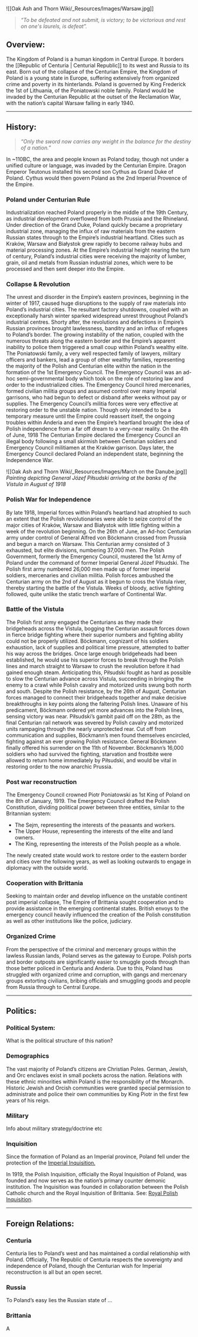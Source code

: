 
![[Oak Ash and Thorn Wiki/_Resources/Images/Warsaw.jpg]]

>*“To be defeated and not submit, is victory; to be victorious and rest on one's laurels, is defeat”.*

## Overview:

The Kingdom of Poland is a human kingdom in Central Europe. It borders the [[Republic of Centuria | Centurial Republic]] to its west and Russia to its east. Born out of the collapse of the Centurian Empire, the Kingdom of Poland is a young state in Europe, suffering extensively from organized crime and poverty in its hinterlands. Poland is governed by King Frederick the 1st of Lithuania, of the Poniatowski noble family. Poland would be invaded by the Centurian Republic at the outset of the Reclamation War, with the nation’s capital Warsaw falling in early 1940.

***
## History:

> _“Only the sword now carries any weight in the balance for the destiny of a nation.”_

In ~110BC, the area and people known as Poland today, though not under a unified culture or language, was invaded by the Centurian Empire. Dragon Emperor Teutonus installed his second son Cythus as Grand Duke of Poland. Cythus would then govern Poland as the 2nd Imperial Provence of the Empire.

### Poland under Centurian Rule

Industrialization reached Poland properly in the middle of the 19th Century, as industrial development overflowed from both Prussia and the Rhineland. Under direction of the Grand Duke, Poland quickly became a proprietary industrial zone, managing the influx of raw materials from the eastern Russian states through to the Empire’s industrial heartland. Cities such as Kraków, Warsaw and Białystok grew rapidly to become railway hubs and material processing zones. At the Empire’s industrial height nearing the turn of century, Poland’s industrial cities were receiving the majority of lumber, grain, oil and metals from Russian industrial zones, which were to be processed and then sent deeper into the Empire.

### Collapse & Revolution

The unrest and disorder in the Empire’s eastern provinces, beginning in the winter of 1917, caused huge disruptions to the supply of raw materials into Poland’s industrial cities. The resultant factory shutdowns, coupled with an exceptionally harsh winter sparked widespread unrest throughout Poland’s industrial centres. Shorty after, the revolutions and defections in Empire’s Russian provinces brought lawlessness, banditry and an influx of refugees to Poland’s border. The growing instability of the nation, coupled with the numerous threats along the eastern border and the Empire’s apparent inability to police them triggered a small coup within Poland’s wealthy elite. The Poniatowski family, a very well respected family of lawyers, military officers and bankers, lead a group of other wealthy families, representing the majority of the Polish and Centurian elite within the nation in the formation of the 1st Emergency Council. The Emergency Council was an ad-hoc semi-governmental body which took on the role of restoring law and order to the industrialized cities. The Emergency Council hired mercenaries, formed civilian militia groups and assumed control over many Imperial garrisons, who had begun to defect or disband after weeks without pay or supplies. The Emergency Council’s militia forces were very effective at restoring order to the unstable nation. Though only intended to be a temporary measure until the Empire could reassert itself, the ongoing troubles within Anderia and even the Empire’s heartland brought the idea of Polish independence from a far off dream to a very-near reality. On the 4th of June, 1918 The Centurian Empire declared the Emergency Council an illegal body following a small skirmish between Centurian soldiers and Emergency Council militiamen at the Kraków garrison. Days later, the Emergency Council declared Poland an independent state, beginning the Independence War.

![[Oak Ash and Thorn Wiki/_Resources/Images/March on the Danube.jpg]]
*Painting depicting General Józef Piłsudski arriving at the banks of the Vistula in August of 1918*
### Polish War for Independence

By late 1918, Imperial forces within Poland’s heartland had atrophied to such an extent that the Polish revolutionaries were able to seize control of the major cities of Kraków, Warsaw and Białystok with little fighting within a week of the revolution beginning. On the 26th of June, an Ad-hoc Centurian army under control of General Alfred von Böckmann crossed from Prussia and begun a march on Warsaw. This Centurian army consisted of 3 exhausted, but elite divisions, numbering 37,000 men. The Polish Government, formerly the Emergency Council, mustered the 1st Army of Poland under the command of former Imperial General Józef Piłsudski. The Polish first army numbered 26,000 men made up of former imperial soldiers, mercenaries and civilian militia. Polish forces ambushed the Centurian army on the 2nd of August as it begun to cross the Vistula river, thereby starting the battle of the Vistula. Weeks of bloody, active fighting followed, quite unlike the static trench warfare of Continental War.

### Battle of the Vistula

The Polish first army engaged the Centurians as they made their bridgeheads across the Vistula, bogging the Centurian assault forces down in fierce bridge fighting where their superior numbers and fighting ability could not be properly utilized. Böckmann, cognizant of his soldiers exhaustion, lack of supplies and political time pressure, attempted to batter his way across the bridges. Once large enough bridgeheads had been established, he would use his superior forces to break through the Polish lines and march straight to Warsaw to crush the revolution before it had gained enough steam. Anticipating this, Piłsudski fought as hard as possible to slow the Centurian advance across Vistula, succeeding in bringing the enemy to a crawl while Polish cavalry and motorized units swung both north and south. Despite the Polish resistance, by the 26th of August, Centurian forces managed to connect their bridgeheads together and make decisive breakthroughs in key points along the faltering Polish lines. Unaware of his predicament, Böckmann ordered yet more advances into the Polish lines, sensing victory was near. Piłsudski’s gambit paid off on the 28th, as the final Centurian rail network was severed by Polish cavalry and motorized units rampaging through the nearly unprotected rear. Cut off from communication and supplies, Böckmann’s men found themselves encircled, fighting against an ever growing Polish resistance. General Böckmann finally offered his surrender on the 11th of November. Böckmann’s 16,000 soldiers who had survived the fighting, starvation and frostbite were allowed to return home immediately by Piłsudski, and would be vital in restoring order to the now anarchic Prussia.

### Post war reconstruction

The Emergency Council crowned Piotr Poniatowski as 1st King of Poland on the 8th of January, 1919. The Emergency Council drafted the Polish Constitution, dividing political power between three entities, similar to the Britannian system:

- The Sejm, representing the interests of the peasants and workers.
- The Upper House, representing the interests of the elite and land owners.
- The King, representing the interests of the Polish people as a whole.

The newly created state would work to restore order to the eastern border and cities over the following years, as well as looking outwards to engage in diplomacy with the outside world.

### Cooperation with Brittania

Seeking to maintain order and develop influence on the unstable continent post imperial collapse, The Empire of Brittania sought cooperation and to provide assistance in the emerging continental states. British envoys to the emergency council heavily influenced the creation of the Polish constitution as well as other institutions like the police, judiciary.

### Organized Crime

From the perspective of the criminal and mercenary groups within the lawless Russian lands, Poland serves as the gateway to Europe. Polish ports and border outposts are significantly easier to smuggle goods through than those better policed in Centuria and Anderia. Due to this, Poland has struggled with organized crime and corruption, with gangs and mercenary groups extorting civilians, bribing officials and smuggling goods and people from Russia through to Central Europe.

---

## Politics:

### Political System:

What is the political structure of this nation?

### Demographics

The vast majority of Poland’s citizens are Christian Poles. German, Jewish, and Orc enclaves exist in small pockets across the nation. Relations with these ethnic minorities within Poland is the responsibility of the Monarch. Historic Jewish and Orcish communities were granted special permission to administrate and police their own communities by King Piotr in the first few years of his reign.

### Military

Info about military strategy/doctrine etc

### Inquisition
Since the formation of Poland as an Imperial province, Poland fell under the protection of the [Imperial Inquisition.](https://www.notion.so/Imperial-Inquisition-Inquisition-in-Exile-9f60900253ec4cfab5df8aa53dd6a017?pvs=21)

In 1919, the Polish Inquisition, officially the Royal Inquisition of Poland, was founded and now serves as the nation’s primary counter demonic institution. The Inquisition was founded in collaboration between the Polish Catholic church and the Royal Inquisition of Brittania. See: [Royal Polish Inquisition](https://www.notion.so/Royal-Polish-Inquisition-50c334c5025940c59a950649e8c13756?pvs=21).

---

## Foreign Relations:

### Centuria

Centuria lies to Poland’s west and has maintained a cordial relationship with Poland. Officially, The Republic of Centuria respects the sovereignty and independence of Poland, though the Centurian wish for Imperial reconstruction is all but an open secret.

### Russia

To Poland’s easy lies the Russian state of …

### Brittania
A